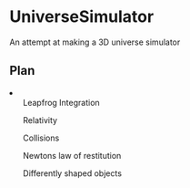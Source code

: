 # UniverseSimulator
An attempt at making a 3D universe simulator

## Plan
<li>
	<ul>Leapfrog Integration</ul>
	<ul>Relativity</ul>
	<ul>Collisions</ul>
	<ul>Newtons law of restitution</ul>
	<ul>Differently shaped objects</ul>
</li>